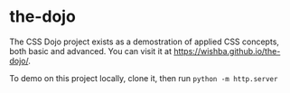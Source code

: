 # the-dojo
The CSS Dojo project exists as a demostration of applied CSS concepts,
both basic and advanced. You can visit it at https://wishba.github.io/the-dojo/.

To demo on this project locally, clone it, then run `python -m http.server`